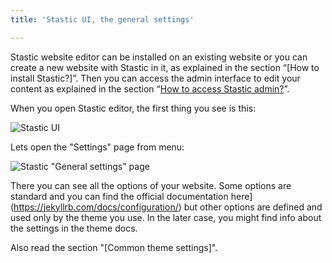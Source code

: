 ```yaml
---
title: 'Stastic UI, the general settings'

---
```

Stastic website editor can be installed on an existing website or you can create a new website with Stastic in it, as explained in the section “[How to install Stastic?]”. Then you can access the admin interface to edit your content as explained in the section “[How to access Stastic admin?](/docs/how-to-access-stastic-admin)”.

When you open Stastic editor, the first thing you see is this:

![Stastic UI](https://www.stastic.net//assets/2019-08-03-775924.png)

Lets open the "Settings" page from menu:

![Stastic "General settings" page](https://www.stastic.net//assets/2019-08-04-315678.png)

There you can see all the options of your website. Some options are standard and you can find the official documentation here](https://jekyllrb.com/docs/configuration/) but other options are defined and used only by the theme you use. In the later case, you might find info about the settings in the theme docs.

Also read the section "[Common theme settings]".